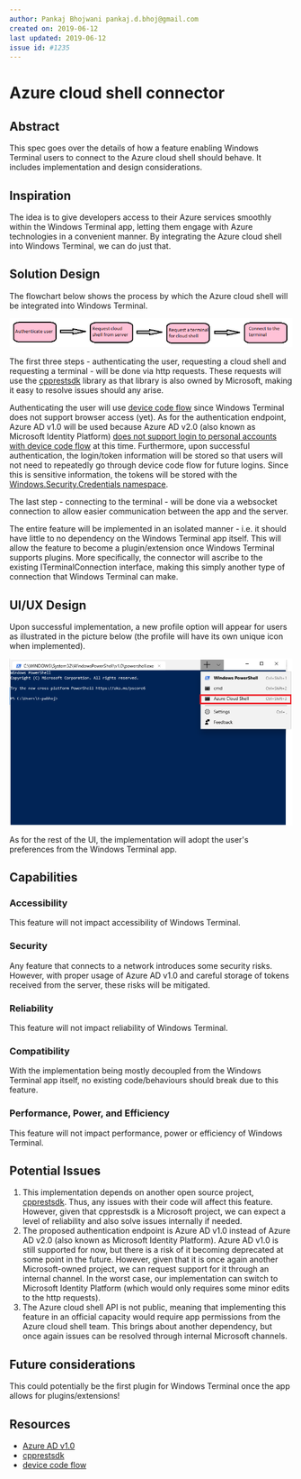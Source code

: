 ```yaml
---
author: Pankaj Bhojwani pankaj.d.bhoj@gmail.com
created on: 2019-06-12
last updated: 2019-06-12
issue id: #1235
---
```


# Azure cloud shell connector

## Abstract

This spec goes over the details of how a feature enabling Windows Terminal users to connect to the Azure cloud shell should behave. It includes implementation and design considerations. 

## Inspiration

The idea is to give developers access to their Azure services smoothly within the Windows Terminal app, letting them engage with Azure technologies in a convenient manner. By integrating the Azure cloud shell into Windows Terminal, we can do just that. 

## Solution Design

The flowchart below shows the process by which the Azure cloud shell will be integrated into Windows Terminal. 

![Sol Design](images/solDesign.png)

The first three steps - authenticating the user, requesting a cloud shell and requesting a terminal - will be done via http requests. These requests will use the [cpprestsdk](https://github.com/Microsoft/cpprestsdk) library as that library is also owned by Microsoft, making it easy to resolve issues should any arise. 

Authenticating the user will use [device code flow](https://github.com/AzureAD/microsoft-authentication-library-for-dotnet/wiki/Device-Code-Flow) since Windows Terminal does not support browser access (yet). As for the authentication endpoint, Azure AD v1.0 will be used because Azure AD v2.0 (also known as Microsoft Identity Platform) [does not support login to personal accounts with device code flow](https://github.com/AzureAD/microsoft-authentication-library-for-dotnet/wiki/Device-Code-Flow#constraints) at this time. Furthermore, upon successful authentication, the login/token information will be stored so that users will not need to repeatedly go through device code flow for future logins. Since this is sensitive information, the tokens will be stored with the [Windows.Security.Credentials namespace](https://docs.microsoft.com/en-us/uwp/api/windows.security.credentials). 

The last step - connecting to the terminal - will be done via a websocket connection to allow easier communication between the app and the server. 

The entire feature will be implemented in an isolated manner - i.e. it should have little to no dependency on the Windows Terminal app itself. This will allow the feature to become a plugin/extension once Windows Terminal supports plugins. More specifically, the connector will ascribe to the existing ITerminalConnection interface, making this simply another type of connection that Windows Terminal can make. 

## UI/UX Design

Upon successful implementation, a new profile option will appear for users as illustrated in the picture below (the profile will have its own unique icon when implemented).

![Az Prof](images/azProf.png)

As for the rest of the UI, the implementation will adopt the user's preferences from the Windows Terminal app. 

## Capabilities

### Accessibility

This feature will not impact accessibility of Windows Terminal. 

### Security

Any feature that connects to a network introduces some security risks. However, with proper usage of Azure AD v1.0 and careful storage of tokens received from the server, these risks will be mitigated. 

### Reliability

This feature will not impact reliability of Windows Terminal. 

### Compatibility

With the implementation being mostly decoupled from the Windows Terminal app itself, no existing code/behaviours should break due to this feature. 

### Performance, Power, and Efficiency

This feature will not impact performance, power or efficiency of Windows Terminal.

## Potential Issues

1. This implementation depends on another open source project, [cpprestsdk](https://github.com/Microsoft/cpprestsdk). Thus, any issues with their code will affect this feature. However, given that cpprestsdk is a Microsoft project, we can expect a level of reliability and also solve issues internally if needed.
2. The proposed authentication endpoint is Azure AD v1.0 instead of Azure AD v2.0 (also known as Microsoft Identity Platform). Azure AD v1.0 is still supported for now, but there is a risk of it becoming deprecated at some point in the future. However, given that it is once again another Microsoft-owned project, we can request support for it through an internal channel. In the worst case, our implementation can switch to Microsoft Identity Platform (which would only requires some minor edits to the http requests). 
3. The Azure cloud shell API is not public, meaning that implementing this feature in an official capacity would require app permissions from the Azure cloud shell team. This brings about another dependency, but once again issues can be resolved through internal Microsoft channels. 

## Future considerations

This could potentially be the first plugin for Windows Terminal once the app allows for plugins/extensions! 

## Resources

* [Azure AD v1.0](https://docs.microsoft.com/en-us/azure/active-directory/develop/v1-overview)
* [cpprestsdk](https://github.com/Microsoft/cpprestsdk)
* [device code flow](https://github.com/AzureAD/microsoft-authentication-library-for-dotnet/wiki/Device-Code-Flow)